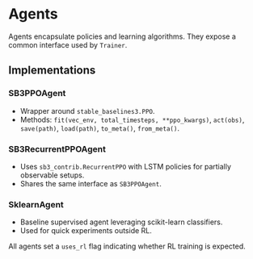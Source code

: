 # Agents

Agents encapsulate policies and learning algorithms. They expose a common interface used by `Trainer`.

## Implementations

### SB3PPOAgent
- Wrapper around `stable_baselines3.PPO`.
- Methods: `fit(vec_env, total_timesteps, **ppo_kwargs)`, `act(obs)`, `save(path)`, `load(path)`, `to_meta()`, `from_meta()`.

### SB3RecurrentPPOAgent
- Uses `sb3_contrib.RecurrentPPO` with LSTM policies for partially observable setups.
- Shares the same interface as `SB3PPOAgent`.

### SklearnAgent
- Baseline supervised agent leveraging scikit-learn classifiers.
- Used for quick experiments outside RL.

All agents set a `uses_rl` flag indicating whether RL training is expected.
